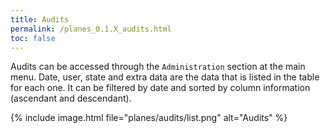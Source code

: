 ```yaml
---
title: Audits
permalink: /planes_0.1.X_audits.html
toc: false
---
```


Audits can be accessed through the `Administration` section at the main menu.
Date, user, state and extra data are the data that is listed in the table for each one.
It can be filtered by date and sorted by column information (ascendant and descendant).

{% include image.html file="planes/audits/list.png" alt="Audits" %}

